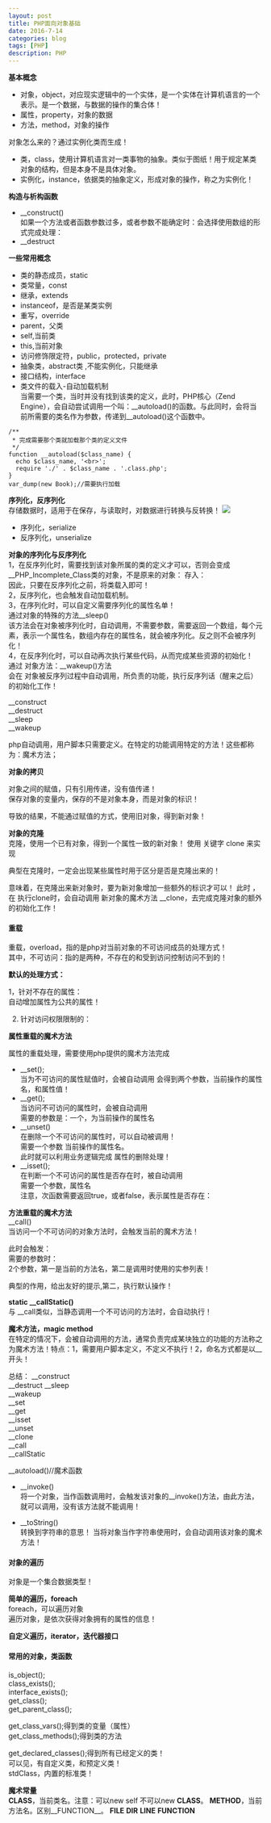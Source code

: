```yaml
---
layout: post
title: PHP面向对象基础
date: 2016-7-14
categories: blog
tags: [PHP]
description: PHP
---
```


**基本概念**       

- 对象，object，对应现实逻辑中的一个实体，是一个实体在计算机语言的一个表示。是一个数据，与数据的操作的集合体！
- 属性，property，对象的数据
- 方法，method，对象的操作

对象怎么来的？通过实例化类而生成！    

- 类，class，使用计算机语言对一类事物的抽象。类似于图纸！用于规定某类对象的结构，但是本身不是具体对象。
- 实例化，instance，依据类的抽象定义，形成对象的操作，称之为实例化！

**构造与析构函数**    

- __construct()  
如果一个方法或者函数参数过多，或者参数不能确定时：会选择使用数组的形式完成处理：    
- __destruct



**一些常用概念**   

- 类的静态成员，static
- 类常量，const
- 继承，extends             
- instanceof，是否是某类实例
- 重写，override
- parent，父类
- self,当前类    
- this,当前对象         
- 访问修饰限定符，public，protected，private     
- 抽象类，abstract类 ,不能实例化，只能继承           
- 接口结构，interface        
- 类文件的载入-自动加载机制     
当需要一个类，当时并没有找到该类的定义，此时，PHP核心（Zend Engine），会自动尝试调用一个叫：__autoload()的函数。与此同时，会将当前所需要的类名作为参数，传递到__autoload()这个函数中。

```
/**
 * 完成需要那个类就加载那个类的定义文件
 */
function __autoload($class_name) {
  echo $class_name, '<br>';
  require './' . $class_name . '.class.php';
}
var_dump(new Book);//需要执行加载
```

**序列化，反序列化**            
存储数据时，适用于在保存，与读取时，对数据进行转换与反转换！
![](https://raw.githubusercontent.com/whuhan2013/ImageRepertory/master/php/p5.png)

- 序列化，serialize     
- 反序列化，unserialize

**对象的序列化与反序列化**              
1，在反序列化时，需要找到该对象所属的类的定义才可以，否则会变成__PHP_Incomplete_Class类的对象，不是原来的对象：
存入：                                       
因此，只要在反序列化之前，将类载入即可！  
2，反序列化，也会触发自动加载机制。           
3，在序列化时，可以自定义需要序列化的属性名单！         
通过对象的特殊的方法__sleep()                                         
该方法会在对象被序列化时，自动调用，不需要参数，需要返回一个数组，每个元素，表示一个属性名，数组内存在的属性名，就会被序列化。反之则不会被序列化！                     
4，在反序列化时，可以自动再次执行某些代码，从而完成某些资源的初始化！                
通过 对象方法：__wakeup()方法              
会在 对象被反序列过程中自动调用，所负责的功能，执行反序列话（醒来之后）的初始化工作！               


__construct     
__destruct      
__sleep       
__wakeup        

php自动调用，用户脚本只需要定义。在特定的功能调用特定的方法！这些都称为：魔术方法；


**对象的拷贝**              

对象之间的赋值，只有引用传递，没有值传递！     
保存对象的变量内，保存的不是对象本身，而是对象的标识！         

导致的结果，不能通过赋值的方式，使用旧对象，得到新对象！        

**对象的克隆**            
克隆，使用一个已有对象，得到一个属性一致的新对象！
使用 关键字 clone 来实现                  

典型在克隆时，一定会出现某些属性时用于区分是否是克隆出来的！

意味着，在克隆出来新对象时，要为新对象增加一些额外的标识才可以！
此时 ，在 执行clone时，会自动调用 新对象的魔术方法 __clone，去完成克隆对象的额外的初始化工作！


#### 重载                         
重载，overload，指的是php对当前对象的不可访问成员的处理方式！         
其中，不可访问：指的是两种，不存在的和受到访问控制访问不到的！       

**默认的处理方式：**    

1，针对不存在的属性：        
自动增加属性为公共的属性！ 

2. 针对访问权限限制的：             


**属性重载的魔术方法**       

属性的重载处理，需要使用php提供的魔术方法完成 

- __set();          
当为不可访问的属性赋值时，会被自动调用
会得到两个参数，当前操作的属性名，和属性值！
- __get();        
当访问不可访问的属性时，会被自动调用          
需要的参数是：一个，为当前操作的属性名        
- __unset()           
在删除一个不可访问的属性时，可以自动被调用！      
需要一个参数 当前操作的属性名。       
此时就可以利用业务逻辑完成 属性的删除处理！             
- __isset();         
在判断一个不可访问的属性是否存在时，被自动调用        
需要一个参数，属性名             
注意，次函数需要返回true，或者false，表示属性是否存在：              

**方法重载的魔术方法**        
__call()                                             
当访问一个不可访问的对象方法时，会触发当前的魔术方法！            

此时会触发：        
需要的参数时：             
2个参数，第一是当前的方法名，第二是调用时使用的实参列表！       

典型的作用，给出友好的提示,第二，执行默认操作！          

**static __callStatic()**        
与 __call类似，当静态调用一个不可访问的方法时，会自动执行！


**魔术方法，magic method**                   
在特定的情况下，会被自动调用的方法，通常负责完成某块独立的功能的方法称之为魔术方法！特点：1，需要用户脚本定义，不定义不执行！2，命名方式都是以__开头！

总结：
__construct        
__destruct
__sleep              
__wakeup         
__set          
__get       
__isset    
__unset      
__clone          
__call            
__callStatic             

__autoload()//魔术函数           


- __invoke()                   
将一个对象，当作函数调用时，会触发该对象的__invoke()方法，由此方法，就可以调用，没有该方法就不能调用！      

- __toString()              
转换到字符串的意思！
当将对象当作字符串使用时，会自动调用该对象的魔术方法！    


#### 对象的遍历

对象是一个集合数据类型！

**简单的遍历，foreach**                           
foreach，可以遍历对象                            
遍历对象，是依次获得对象拥有的属性的信息！         

**自定义遍历，iterator，迭代器接口**  


#### 常用的对象，类函数     

is_object();      
class_exists();            
interface_exists();             
get_class();                 
get_parent_class();         

get_class_vars();得到类的变量（属性）          
get_class_methods();得到类的方法                

get_declared_classes();得到所有已经定义的类！                
可以见，有自定义类，和预定义类！  
stdClass，内置的标准类！            

**魔术常量**               
__CLASS__，当前类名。注意：可以new self 不可以new __CLASS__。 
__METHOD__，当前方法名。区别__FUNCTION__。
__FILE__
__DIR__
__LINE__
__FUNCTION__











